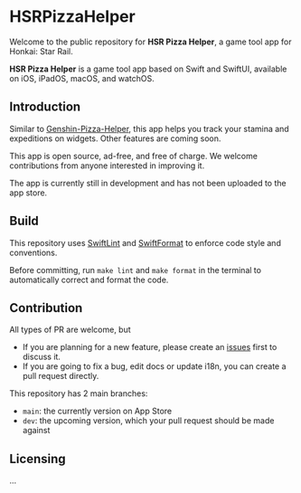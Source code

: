 # HSRPizzaHelper

Welcome to the public repository for **HSR Pizza Helper**, a game tool app for Honkai: Star Rail.

**HSR Pizza Helper** is a game tool app based on Swift and SwiftUI, available on iOS, iPadOS, macOS, and watchOS.

## Introduction

Similar to [Genshin-Pizza-Helper](https://github.com/CanglongCl/Genshin-Pizza-Helper), this app helps you track your stamina and expeditions on widgets. Other features are coming soon.

This app is open source, ad-free, and free of charge. We welcome contributions from anyone interested in improving it.

The app is currently still in development and has not been uploaded to the app store.

## Build

This repository uses [SwiftLint](https://github.com/realm/SwiftLint) and [SwiftFormat](https://github.com/nicklockwood/SwiftFormat) to enforce code style and conventions.

Before committing, run `make lint` and `make format` in the terminal to automatically correct and format the code.

## Contribution

All types of PR are welcome, but
- If you are planning for a new feature, please create an [issues](https://github.com/pizza-studio/HSRPizzaHelper/issues) first to discuss it.
- If you are going to fix a bug, edit docs or update i18n, you can create a pull request directly.

This repository has 2 main branches:
- `main`: the currently version on App Store
- `dev`: the upcoming version, which your pull request should be made against

## Licensing

...
